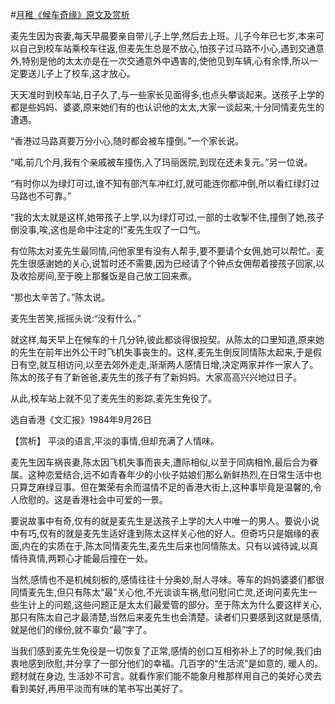 #[月稚《候车奇缘》原文及赏析](https://www.vrrw.net/wx/15126.html)

麦先生因为丧妻,每天早晨要亲自带儿子上学,然后去上班。儿子今年已七岁,本来可以自己到校车站乘校车往返,但麦先生总是不放心,怕孩子过马路不小心,遇到交通意外,特别是他的太太亦是在一次交通意外中遇害的,使他见到车辆,心有余悸,所以一定要送儿子上了校车,这才放心。

天天准时到校车站,日子久了,与一些家长见面得多,也点头攀谈起来。送孩子上学的都是些妈妈、婆婆,原来她们有的也认识他的太太,大家一谈起来,十分同情麦先生的遭遇。

“香港过马路真要万分小心,随时都会被车撞倒。”一个家长说。

“喏,前几个月,我有个亲戚被车撞伤,入了玛丽医院,到现在还未复元。”另一位说。

“有时你以为绿灯可过,谁不知有部汽车冲红灯,就可能连你都冲倒,所以看红绿灯过马路也不可靠。”

“我的太太就是这样,她带孩子上学,以为绿灯可过,一部的士收掣不住,撞倒了她,孩子倒没事,唉,这也是命中注定的!”麦先生叹了一口气。

有位陈太对麦先生最同情,问他家里有没有人帮手,要不要请个女佣,她可以帮忙。麦先生很感谢她的关心,说暂时还不需要,因为已经请了个钟点女佣帮着接孩子回家,以及收拾房间,至于晚上那餐饭是自己放工回来煮。

“那也太辛苦了。”陈太说。

麦先生苦笑,摇摇头说:“没有什么。”

就这样,每天早上在候车的十几分钟,彼此都谈得很投契。从陈太的口里知道,原来她的先生在前年出外公干时飞机失事丧生的。这样,麦先生倒反同情陈太起来,于是假日有空,就互相访问,以至去郊外走走,渐渐两人感情日增,决定两家并作一家人了。陈太的孩子有了新爸爸,麦先生的孩子有了新妈妈。大家高高兴兴地过日子。

从此,校车站上就不见了麦先生的影踪,麦先生免役了。

选自香港《文汇报》1984年9月26日



【赏析】 平淡的语言,平淡的事情,但却充满了人情味。

麦先生因车祸丧妻,陈太因飞机失事而丧夫,遭际相似,以至于同病相怜,最后合为眷属。这种恋爱结合,远不如青春年少的小伙子姑娘们那么新鲜热烈,在日常生活中也只算芝麻绿豆事。但在繁荣有余而温情不足的香港大街上,这种事毕竟是温馨的,令人欣慰的。这是香港社会中可爱的一景。

要说故事中有奇,仅有的就是麦先生是送孩子上学的大人中唯一的男人。要说小说中有巧,仅有的就是麦先生适好逢到陈太这样关心他的好人。但奇巧只是姻缘的表面,内在的实质在于,陈太同情麦先生,麦先生后来也同情陈太。只有以诚待诚,以真情待真情,两颗心才能最后撞在一处。

当然,感情也不是机械刻板的,感情往往十分奥妙,耐人寻味。等车的妈妈婆婆们都很同情麦先生,但只有陈太“最”关心他,不光谈谈车祸,慰问慰问亡灵,还询问麦先生一些生计上的问题,这些问题正是太太们最爱管的部分。至于陈太为什么要这样关心,那只有陈太自己才最清楚,当然后来麦先生也会清楚。读者们只要感到这就是感情,就是他们的缘份,就不辜负“最”字了。

当我们感到麦先生免役是一切恢复了正常,感情的创口互相弥补上了的时候,我们由衷地感到欣慰,并分享了一部分他们的幸福。几百字的“生活流”是如意的, 暖人的。 题材就在身边, 生活妙不可言。就看作家们能不能象月稚那样用自己的美好心灵去看到美好,再用平淡而有味的笔书写出美好了。

